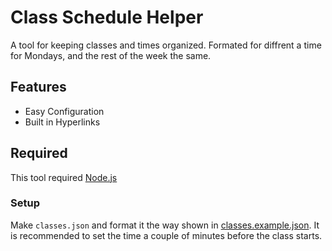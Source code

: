 # Class Schedule Helper

A tool for keeping classes and times organized. Formated for diffrent a time for Mondays, and the rest of the week the same.

## Features

- Easy Configuration
- Built in Hyperlinks

## Required

This tool required [Node.js][njs]

### Setup

Make `classes.json` and format it the way shown in [classes.example.json][example].
It is recommended to set the time a couple of minutes before the class starts.

[njs]: https://nodejs.org/en/
[example]: https://github.com/KK964/Class-Schedule-Helper/blob/main/classes.example.json
